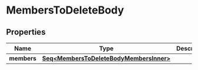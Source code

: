 

# MembersToDeleteBody


## Properties

Name | Type | Description | Notes
------------ | ------------- | ------------- | -------------
**members** | [**Seq&lt;MembersToDeleteBodyMembersInner&gt;**](MembersToDeleteBodyMembersInner.md) |  | 



